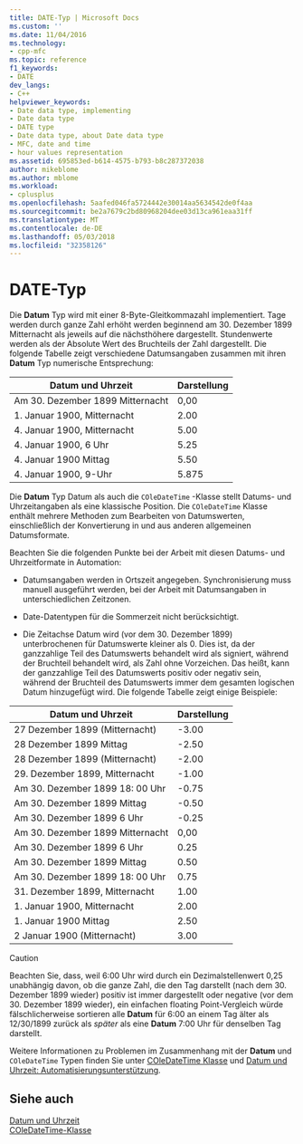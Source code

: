 ```yaml
---
title: DATE-Typ | Microsoft Docs
ms.custom: ''
ms.date: 11/04/2016
ms.technology:
- cpp-mfc
ms.topic: reference
f1_keywords:
- DATE
dev_langs:
- C++
helpviewer_keywords:
- Date data type, implementing
- Date data type
- DATE type
- Date data type, about Date data type
- MFC, date and time
- hour values representation
ms.assetid: 695853ed-b614-4575-b793-b8c287372038
author: mikeblome
ms.author: mblome
ms.workload:
- cplusplus
ms.openlocfilehash: 5aafed046fa5724442e30014aa5634542de0f4aa
ms.sourcegitcommit: be2a7679c2bd80968204dee03d13ca961eaa31ff
ms.translationtype: MT
ms.contentlocale: de-DE
ms.lasthandoff: 05/03/2018
ms.locfileid: "32358126"
---
```

# <a name="date-type"></a>DATE-Typ
Die **Datum** Typ wird mit einer 8-Byte-Gleitkommazahl implementiert. Tage werden durch ganze Zahl erhöht werden beginnend am 30. Dezember 1899 Mitternacht als jeweils auf die nächsthöhere dargestellt. Stundenwerte werden als der Absolute Wert des Bruchteils der Zahl dargestellt. Die folgende Tabelle zeigt verschiedene Datumsangaben zusammen mit ihren **Datum** Typ numerische Entsprechung:  
  
|Datum und Uhrzeit|Darstellung|  
|-------------------|--------------------|  
|Am 30. Dezember 1899 Mitternacht|0,00|  
|1. Januar 1900, Mitternacht|2.00|  
|4. Januar 1900, Mitternacht|5.00|  
|4. Januar 1900, 6 Uhr|5.25|  
|4. Januar 1900 Mittag|5.50|  
|4. Januar 1900, 9-Uhr|5.875|  
  
 Die **Datum** Typ Datum als auch die `COleDateTime` -Klasse stellt Datums- und Uhrzeitangaben als eine klassische Position. Die `COleDateTime` Klasse enthält mehrere Methoden zum Bearbeiten von Datumswerten, einschließlich der Konvertierung in und aus anderen allgemeinen Datumsformate.  
  
 Beachten Sie die folgenden Punkte bei der Arbeit mit diesen Datums- und Uhrzeitformate in Automation:  
  
-   Datumsangaben werden in Ortszeit angegeben. Synchronisierung muss manuell ausgeführt werden, bei der Arbeit mit Datumsangaben in unterschiedlichen Zeitzonen.  
  
-   Date-Datentypen für die Sommerzeit nicht berücksichtigt.  
  
-   Die Zeitachse Datum wird (vor dem 30. Dezember 1899) unterbrochenen für Datumswerte kleiner als 0. Dies ist, da der ganzzahlige Teil des Datumswerts behandelt wird als signiert, während der Bruchteil behandelt wird, als Zahl ohne Vorzeichen. Das heißt, kann der ganzzahlige Teil des Datumswerts positiv oder negativ sein, während der Bruchteil des Datumswerts immer dem gesamten logischen Datum hinzugefügt wird. Die folgende Tabelle zeigt einige Beispiele:  
  
|Datum und Uhrzeit|Darstellung|  
|-------------------|--------------------|  
|27 Dezember 1899 (Mitternacht)|-3.00|  
|28 Dezember 1899 Mittag|-2.50|  
|28 Dezember 1899 (Mitternacht)|-2.00|  
|29. Dezember 1899, Mitternacht|-1.00|  
|Am 30. Dezember 1899 18: 00 Uhr|-0.75|  
|Am 30. Dezember 1899 Mittag|-0.50|  
|Am 30. Dezember 1899 6 Uhr|-0.25|  
|Am 30. Dezember 1899 Mitternacht|0,00|  
|Am 30. Dezember 1899 6 Uhr|0.25|  
|Am 30. Dezember 1899 Mittag|0.50|  
|Am 30. Dezember 1899 18: 00 Uhr|0.75|  
|31. Dezember 1899, Mitternacht|1.00|  
|1. Januar 1900, Mitternacht|2.00|  
|1. Januar 1900 Mittag|2.50|  
|2 Januar 1900 (Mitternacht)|3.00|  
  
> [!CAUTION]
>  Beachten Sie, dass, weil 6:00 Uhr wird durch ein Dezimalstellenwert 0,25 unabhängig davon, ob die ganze Zahl, die den Tag darstellt (nach dem 30. Dezember 1899 wieder) positiv ist immer dargestellt oder negative (vor dem 30. Dezember 1899 wieder), ein einfachen floating Point-Vergleich würde fälschlicherweise sortieren alle **Datum** für 6:00 an einem Tag älter als 12/30/1899 zurück als *später* als eine **Datum** 7:00 Uhr für denselben Tag darstellt.  
  
 Weitere Informationen zu Problemen im Zusammenhang mit der **Datum** und `COleDateTime` Typen finden Sie unter [COleDateTime Klasse](../atl-mfc-shared/reference/coledatetime-class.md) und [Datum und Uhrzeit: Automatisierungsunterstützung](../atl-mfc-shared/date-and-time-automation-support.md).  
  
## <a name="see-also"></a>Siehe auch  
 [Datum und Uhrzeit](../atl-mfc-shared/date-and-time.md)   
 [COleDateTime-Klasse](../atl-mfc-shared/reference/coledatetime-class.md)

